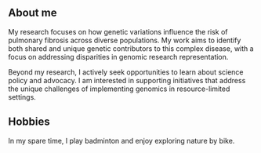 ## About me
My research focuses on how genetic variations influence the risk of pulmonary fibrosis across diverse populations. My work aims to identify both shared and unique genetic contributors to this complex disease, with a focus on addressing disparities in genomic research representation.  

Beyond my research, I actively seek opportunities to learn about science policy and advocacy. I am interested in supporting initiatives that address the unique challenges of implementing genomics in resource-limited settings.  

## Hobbies
In my spare time, I play badminton and enjoy exploring nature by bike.
